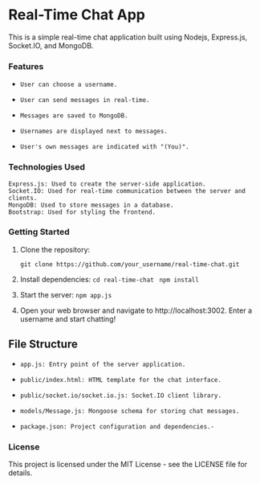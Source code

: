 # Real-Time Chat App

This is a simple real-time chat application built using Nodejs, Express.js, Socket.IO, and MongoDB.
### Features

-     User can choose a username.
-     User can send messages in real-time.
-     Messages are saved to MongoDB.
-     Usernames are displayed next to messages.
-     User's own messages are indicated with "(You)".

### Technologies Used

    Express.js: Used to create the server-side application.
    Socket.IO: Used for real-time communication between the server and clients.
    MongoDB: Used to store messages in a database.
    Bootstrap: Used for styling the frontend.

### Getting Started

1. Clone the repository:

	`git clone https://github.com/your_username/real-time-chat.git`
2. Install dependencies:
	`cd real-time-chat`
	` npm install`
3. Start the server:
`npm app.js`
4. Open your web browser and navigate to http://localhost:3002.
Enter a username and start chatting!

## File Structure

-     app.js: Entry point of the server application.
-     public/index.html: HTML template for the chat interface.
-     public/socket.io/socket.io.js: Socket.IO client library.
-     models/Message.js: Mongoose schema for storing chat messages.
-     package.json: Project configuration and dependencies.- 

### License

This project is licensed under the MIT License - see the LICENSE file for details.